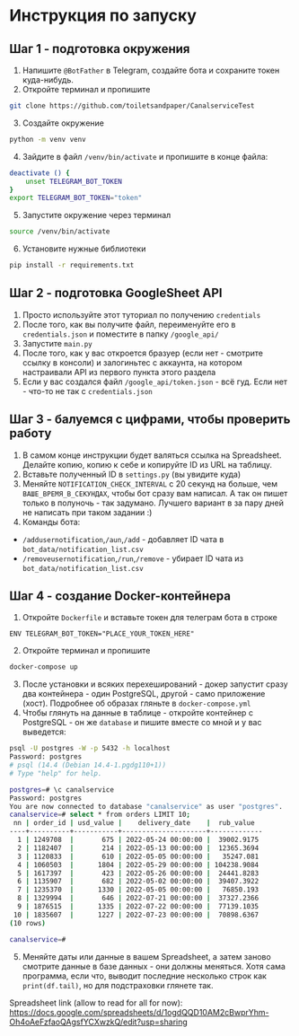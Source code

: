 # Инструкция по запуску

## Шаг 1 - подготовка окружения

1. Напишите `@BotFather` в Telegram, создайте бота и сохраните токен куда-нибудь.
2. Откройте терминал и пропишите 
```bash
git clone https://github.com/toiletsandpaper/CanalserviceTest
```

3. Создайте окружение 
```bash
python -m venv venv
```
4. Зайдите в файл `/venv/bin/activate` и пропишите в конце файла:
```sh
deactivate () {
    unset TELEGRAM_BOT_TOKEN
}
export TELEGRAM_BOT_TOKEN="token"
```
5. Запустите окружение через терминал 
```bash
source /venv/bin/activate
```
6. Установите нужные библиотеки 
```bash
pip install -r requirements.txt
```

## Шаг 2 - подготовка GoogleSheet API

1. Просто используйте этот туториал по получению `credentials`
2. После того, как вы получите файл, переименуйте его в `credentials.json` и поместите в папку `/google_api/`
3. Запустите `main.py`
4. После того, как у вас откроется бразуер (если нет - смотрите ссылку в консоли) и залогиньтес с аккаунта, на котором настраивали API из первого пункта этого раздела
5. Если у вас создался файл `/google_api/token.json` - всё гуд. Если нет - что-то не так с `credentials.json`

## Шаг 3 - балуемся с цифрами, чтобы проверить работу
1. В самом конце инструкции будет валяться ссылка на Spreadsheet. Делайте копию, копию к себе и копируйте ID из URL на таблицу.
2. Вставьте полученный ID в `settings.py` (вы увидите куда)
3. Меняйте `NOTIFICATION_CHECK_INTERVAL` с 20 секунд на больше, чем `ВАШЕ_ВРЕМЯ_В_СЕКУНДАХ`, чтобы бот сразу вам написал. А так он пишет только в полуночь - так задумано. Лучшего вариант в за пару дней не написать при таком задании :)
4. Команды бота:
 * `/addusernotification`,`/aun`,`/add` - добавляет ID чата в `bot_data/notification_list.csv`
 * `/removeusernotification`,`/run`,`/remove` - убирает ID чата из `bot_data/notification_list.csv`

## Шаг 4 - создание Docker-контейнера
1. Откройте `Dockerfile` и вставьте токен для телеграм бота в строке
```docker
ENV TELEGRAM_BOT_TOKEN="PLACE_YOUR_TOKEN_HERE" 
```
2. Откройте терминал и пропишите
```bash
docker-compose up
```
3. После установки и всяких перехеширований - докер запустит сразу два контейнера - один PostgreSQL, другой - само приложение (хост). Подробнее об образах гляньте в `docker-compose.yml`
4. Чтобы глянуть на данные в таблице - откройте контейнер с PostgreSQL - он же `database` и пишите вместе со мной и у вас выведется:
```bash
psql -U postgres -W -p 5432 -h localhost
Password: postgres
# psql (14.4 (Debian 14.4-1.pgdg110+1))
# Type "help" for help.

postgres=# \c canalservice
Password: postgres
You are now connected to database "canalservice" as user "postgres".
canalservice=# select * from orders LIMIT 10;
 nn | order_id | usd_value |    delivery_date    |  rub_value  
----+----------+-----------+---------------------+-------------
  1 | 1249708  |       675 | 2022-05-24 00:00:00 |  39002.9175
  2 | 1182407  |       214 | 2022-05-13 00:00:00 |  12365.3694
  3 | 1120833  |       610 | 2022-05-05 00:00:00 |   35247.081
  4 | 1060503  |      1804 | 2022-05-29 00:00:00 | 104238.9084
  5 | 1617397  |       423 | 2022-05-26 00:00:00 |  24441.8283
  6 | 1135907  |       682 | 2022-05-02 00:00:00 |  39407.3922
  7 | 1235370  |      1330 | 2022-05-05 00:00:00 |   76850.193
  8 | 1329994  |       646 | 2022-07-21 00:00:00 |  37327.2366
  9 | 1876515  |      1335 | 2022-07-22 00:00:00 |  77139.1035
 10 | 1835607  |      1227 | 2022-07-23 00:00:00 |  70898.6367
(10 rows)

canalservice=# 
```
5. Меняйте даты или данные в вашем Spreadsheet, а затем заново смотрите данные в базе данных - они должны меняться. Хотя сама программа, если что, выводит последние несколько строк как `print(df.tail)`, но для подстраховки глянете так.

Spreadsheet link (allow to read for all for now): https://docs.google.com/spreadsheets/d/1ogdQQD10AM2cBwprYhm-Oh4oAeFzfaoQAgsfYCXwzkQ/edit?usp=sharing